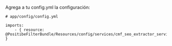 Agrega a tu config.yml la configuración:

    # app/config/config.yml

    imports:
        - { resource: @PositibeFilterBundle/Resources/config/services/cmf_seo_extractor_services.yml }